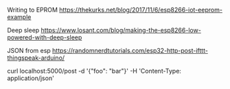 Writing to EPROM
https://thekurks.net/blog/2017/11/6/esp8266-iot-eeprom-example

Deep sleep
https://www.losant.com/blog/making-the-esp8266-low-powered-with-deep-sleep

JSON from esp
https://randomnerdtutorials.com/esp32-http-post-ifttt-thingspeak-arduino/

curl localhost:5000/post -d '{"foo": "bar"}' -H 'Content-Type: application/json'
